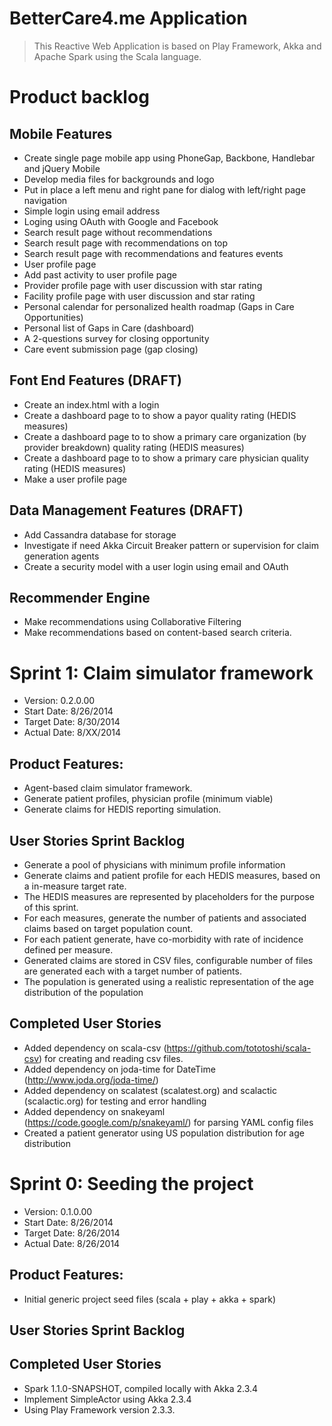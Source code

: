 # BetterCare4.me Application

> This Reactive Web Application is based on Play Framework, Akka and Apache Spark using the Scala language.

# Product backlog

## Mobile Features
- Create single page mobile app using PhoneGap, Backbone, Handlebar and jQuery Mobile
- Develop media files for backgrounds and logo
- Put in place a left menu and right pane for dialog with left/right page navigation
- Simple login using email address
- Loging using OAuth with Google and Facebook
- Search result page without recommendations
- Search result page with recommendations on top
- Search result page with recommendations and features events
- User profile page
- Add past activity to user profile page
- Provider profile page with user discussion with star rating
- Facility profile page with user discussion and star rating
- Personal calendar for personalized health roadmap (Gaps in Care Opportunities)
- Personal list of Gaps in Care (dashboard)
- A 2-questions survey for closing opportunity
- Care event submission page (gap closing)

## Font End Features (DRAFT)
- Create an index.html with a login
- Create a dashboard page to to show a payor quality rating (HEDIS measures)
- Create a dashboard page to to show a primary care organization (by provider breakdown) quality rating (HEDIS measures)
- Create a dashboard page to to show a primary care physician quality rating (HEDIS measures)
- Make a user profile page

## Data Management Features (DRAFT)
- Add Cassandra database for storage
- Investigate if need Akka Circuit Breaker pattern or supervision for claim generation agents
- Create a security model with a user login using email and OAuth 

## Recommender Engine
- Make recommendations using Collaborative Filtering
- Make recommendations based on content-based search criteria.


# Sprint 1: Claim simulator framework

- Version: 0.2.0.00
- Start Date: 8/26/2014
- Target Date: 8/30/2014
- Actual Date: 8/XX/2014

## Product Features:
- Agent-based claim simulator framework.
- Generate patient profiles, physician profile (minimum viable)
- Generate claims for HEDIS reporting simulation.

## User Stories Sprint Backlog
- Generate a pool of physicians with minimum profile information
- Generate claims and patient profile for each HEDIS measures, based on a in-measure target rate.
- The HEDIS measures are represented by placeholders for the purpose of this sprint.
- For each measures, generate the number of patients and associated claims based on target population count.
- For each patient generate, have co-morbidity with rate of incidence defined per measure.
- Generated claims are stored in CSV files, configurable number of files are generated each with a target number of patients.
- The population is generated using a realistic representation of the age distribution of the population

## Completed User Stories
- Added dependency on scala-csv (https://github.com/tototoshi/scala-csv) for creating and reading csv files.
- Added dependency on joda-time for DateTime (http://www.joda.org/joda-time/)
- Added dependency on scalatest (scalatest.org) and scalactic (scalactic.org) for testing and error handling
- Added dependency on snakeyaml (https://code.google.com/p/snakeyaml/) for parsing YAML config files
- Created a patient generator using US population distribution for age distribution


# Sprint 0: Seeding the project

- Version: 0.1.0.00
- Start Date: 8/26/2014
- Target Date: 8/26/2014
- Actual Date: 8/26/2014

## Product Features:
- Initial generic project seed files (scala + play + akka + spark)

## User Stories Sprint Backlog

## Completed User Stories
- Spark 1.1.0-SNAPSHOT, compiled locally with Akka 2.3.4
- Implement SimpleActor using Akka 2.3.4
- Using Play Framework version 2.3.3.

